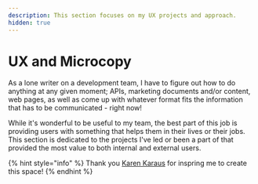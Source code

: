 ```yaml
---
description: This section focuses on my UX projects and approach.
hidden: true
---
```


# UX and Microcopy

As a lone writer on a development team, I have to figure out how to do anything at any given moment; APIs, marketing documents and/or content, web pages, as well as come up with whatever format fits the information that has to be communicated - right now!&#x20;

While it's wonderful to be useful to my team, the best part of this job is providing users with something that helps them in their lives or their jobs. This section is dedicated to the projects I've led or been a part of that provided the most value to both internal and external users.

{% hint style="info" %}
Thank you [Karen Karaus](https://www.linkedin.com/pulse/how-get-ux-writing-field-guide-katherine-karaus/) for inspring me to create this space!
{% endhint %}
